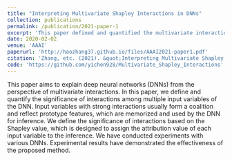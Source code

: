 ```yaml
---
title: "Interpreting Multivariate Shapley Interactions in DNNs"
collection: publications
permalink: /publication/2021-paper-1
excerpt: 'This paper defined and quantified the multivariate interaction. Input variables with strong interactions usually form a coalition and reflect prototype features, which are memorized and used by the DNN for inference.'
date: 2020-02-02
venue: 'AAAI'
paperurl: 'http://haozhang37.github.io/files/AAAI2021-paper1.pdf'
citation: 'Zhang, etc. (2021). &quot;Interpreting Multivariate Shapley Interactions in DNNs&quot; <i>AAAI 2021</i>.'
code: 'https://github.com/yichen928/Multivariate_Shapley_Interactions'
---
```

This paper aims to explain deep neural networks (DNNs) from the perspective of multivariate interactions. In this paper, we define and quantify the significance of interactions among multiple input variables of the DNN. Input variables with strong interactions usually form a coalition and reflect prototype features, which are memorized and used by the DNN for inference. We define the significance of interactions based on
the Shapley value, which is designed to assign the attribution value of each input variable to the inference. We have conducted experiments with various DNNs. Experimental results have demonstrated the effectiveness of the proposed method.
